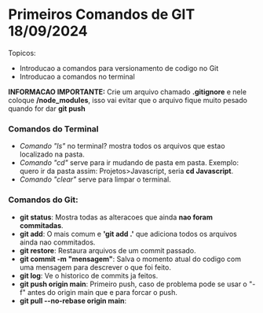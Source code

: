 
# Primeiros Comandos de GIT 18/09/2024

Topicos:
- Introducao a comandos para versionamento de codigo no Git 
- Introducao a comandos no terminal

**INFORMACAO IMPORTANTE:** Crie um arquivo chamado **.gitignore** e nele coloque **/node_modules**, isso vai evitar que o arquivo fique muito pesado quando for dar **git push**
### Comandos do Terminal
- *Comando "ls"* no terminal? mostra todos os arquivos que estao localizado na pasta. 
- *Comando "cd"* serve para ir mudando de pasta em pasta. Exemplo: quero ir da pasta assim: Projetos>Javascript, seria **cd Javascript**.
- *Comando "clear"* serve para limpar o terminal.

### Comandos do Git:

- **git status**: Mostra todas as alteracoes que ainda **nao foram commitadas**.
- **git add**: O mais comum e **'git add .'** que adiciona todos os arquivos ainda nao commitados.
- **git restore**: Restaura arquivos de um commit passado.
- **git commit -m "mensagem"**: Salva o momento atual do codigo com uma mensagem para descrever o que foi feito.
- **git log**: Ve o historico de commits ja feitos.
- **git push origin main**: Primeiro push, caso de problema pode se usar o "-f" antes do origin main que e para forcar o push.
- **git pull --no-rebase origin main**:


